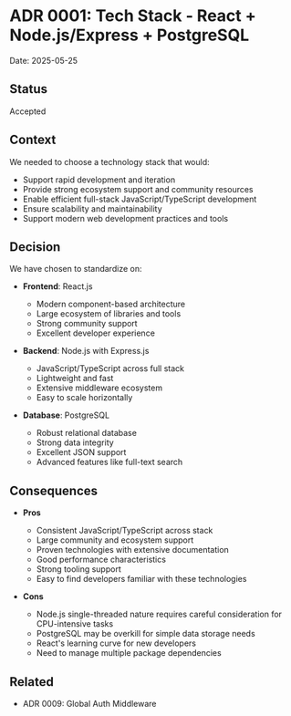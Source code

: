 # ADR 0001: Tech Stack - React + Node.js/Express + PostgreSQL

Date: 2025-05-25

## Status
Accepted

## Context
We needed to choose a technology stack that would:
- Support rapid development and iteration
- Provide strong ecosystem support and community resources
- Enable efficient full-stack JavaScript/TypeScript development
- Ensure scalability and maintainability
- Support modern web development practices and tools

## Decision
We have chosen to standardize on:
- **Frontend**: React.js
  - Modern component-based architecture
  - Large ecosystem of libraries and tools
  - Strong community support
  - Excellent developer experience

- **Backend**: Node.js with Express.js
  - JavaScript/TypeScript across full stack
  - Lightweight and fast
  - Extensive middleware ecosystem
  - Easy to scale horizontally

- **Database**: PostgreSQL
  - Robust relational database
  - Strong data integrity
  - Excellent JSON support
  - Advanced features like full-text search

## Consequences
- **Pros**
  - Consistent JavaScript/TypeScript across stack
  - Large community and ecosystem support
  - Proven technologies with extensive documentation
  - Good performance characteristics
  - Strong tooling support
  - Easy to find developers familiar with these technologies

- **Cons**
  - Node.js single-threaded nature requires careful consideration for CPU-intensive tasks
  - PostgreSQL may be overkill for simple data storage needs
  - React's learning curve for new developers
  - Need to manage multiple package dependencies

## Related
- ADR 0009: Global Auth Middleware
